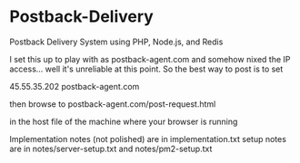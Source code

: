 # Postback-Delivery
Postback Delivery System using PHP, Node.js, and Redis

I set this up to play with as postback-agent.com and somehow nixed the IP access... well it's unreliable at this point.  So the best way to post is to set 

45.55.35.202 postback-agent.com

then browse to postback-agent.com/post-request.html

in the host file of the machine where your browser is running

Implementation notes (not polished) are in implementation.txt
setup notes are in notes/server-setup.txt and notes/pm2-setup.txt



